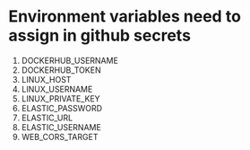 # Environment variables need to assign in github secrets 
1. DOCKERHUB_USERNAME
2. DOCKERHUB_TOKEN
3. LINUX_HOST
4. LINUX_USERNAME
5. LINUX_PRIVATE_KEY
6. ELASTIC_PASSWORD
7. ELASTIC_URL
8. ELASTIC_USERNAME
9. WEB_CORS_TARGET